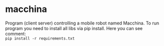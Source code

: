 # macchina
Program (client server) controlling a mobile robot named Macchina.
To run program you need to install all libs via pip install.  Here you can see comment:
<br>
``pip install -r requirements.txt``
